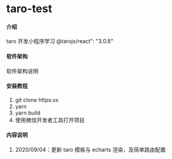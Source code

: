 # taro-test

#### 介绍

taro 开发小程序学习
@tarojs/react": "3.0.8"

#### 软件架构

软件架构说明

#### 安装教程

1. git clone https:xx
2. yarn
3. yarn build
4. 使用微信开发者工具打开项目

#### 内容说明

1.  2020/09/04：更新 taro 模板与 echarts 渲染，及简单路由配置
